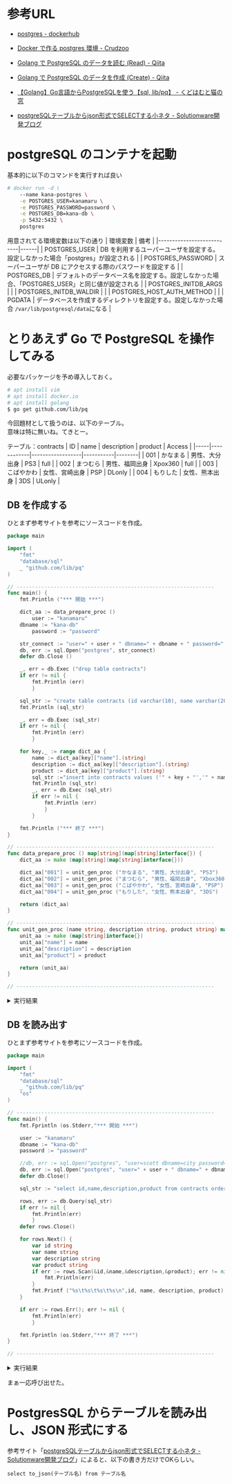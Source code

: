 
# 参考URL

- [postgres - dockerhub](https://hub.docker.com/_/postgres)
- [Docker で作る postgres 環境 - Crudzoo](https://crudzoo.com/blog/docker-postgres)


- [Golang で PostgreSQL のデータを読む (Read) - Qiita](https://qiita.com/ekzemplaro/items/5d804a60a11ce046344a)
- [Golang で PostgreSQL のデータを作成 (Create) - Qiita](https://qiita.com/ekzemplaro/items/54a83c130a5b62e2e88b)
- [【Golang】Go言語からPostgreSQLを使う【sql, lib/pq】 - くどはむと猫の窓](http://kudohamu.hatenablog.com/entry/2014/11/29/121328)

- [postgreSQLテーブルからjson形式でSELECTする小ネタ - Solutionware開発ブログ](https://solutionware.jp/blog/2016/06/23/postgresql%E3%83%86%E3%83%BC%E3%83%96%E3%83%AB%E3%81%8B%E3%82%89json%E5%BD%A2%E5%BC%8F%E3%81%A7select%E3%81%99%E3%82%8B%E5%B0%8F%E3%83%8D%E3%82%BF/)


# postgreSQL のコンテナを起動

基本的に以下のコマンドを実行すれば良い


```sh
# docker run -d \
    --name kana-postgres \
    -e POSTGRES_USER=kanamaru \
    -e POSTGRES_PASSWORD=password \
    -e POSTGRES_DB=kana-db \
    -p 5432:5432 \
    postgres
```

用意されてる環境変数は以下の通り
| 環境変数                  | 備考 |
|---------------------------|------|
| POSTGRES_USER             | DB を利用するユーパーユーザを設定する。設定しなかった場合「postgres」が設定される         |
| POSTGRES_PASSWORD         | スーパーユーザが DB にアクセスする際のパスワードを設定する         |
| POSTGRES_DB               | デフォルトのデータベース名を設定する。設定しなかった場合、「POSTGRES_USER」と同じ値が設定される |
| POSTGRES_INITDB_ARGS      |          |
| POSTGRES_INITDB_WALDIR    |          |
| POSTGRES_HOST_AUTH_METHOD |          |
| PGDATA                    | データベースを作成するディレクトリを設定する。設定しなかった場合 `/var/lib/postgresql/data`になる         |






# とりあえず Go で PostgreSQL を操作してみる


必要なパッケージを予め導入しておく。
```sh
# apt install vim
# apt install docker.io
# apt install golang
$ go get github.com/lib/pq
```


今回題材として扱うのは、以下のテーブル。  
意味は特に無いね。てきとー。

テーブル：contracts
| ID  | name       | description      | product   | Access |
|-----|------------|------------------|-----------|--------|
| 001 | かなまる   | 男性、大分出身   | PS3       | full   |
| 002 | まつむら   | 男性、福岡出身   | Xpox360   | full   |
| 003 | こばやかわ | 女性、宮崎出身   | PSP       | DLonly |
| 004 | もりした   | 女性、熊本出身   | 3DS       | ULonly |



## DB を作成する

ひとまず参考サイトを参考にソースコードを作成。

```go
package main

import (
    "fmt"
    "database/sql"
    _ "github.com/lib/pq"
)

// ----------------------------------------------------------------
func main() {
    fmt.Println ("*** 開始 ***")

    dict_aa := data_prepare_proc ()
        user := "kanamaru"
    dbname := "kana-db"
        password := "password"

    str_connect := "user=" + user + " dbname=" + dbname + " password=" + password + " sslmode=disable"
    db, err := sql.Open("postgres", str_connect)
    defer db.Close ()

    _, err = db.Exec ("drop table contracts")
    if err != nil {
        fmt.Println (err)
        }

    sql_str := "create table contracts (id varchar(10), name varchar(20), description varchar(20),product varchar(10))"
    fmt.Println (sql_str)

    _, err = db.Exec (sql_str)
    if err != nil {
        fmt.Println (err)
        }

    for key,_ := range dict_aa {
        name := dict_aa[key]["name"].(string)
        description := dict_aa[key]["description"].(string)
        product := dict_aa[key]["product"].(string)
        sql_str :="insert into contracts values ('" + key + "','" + name + "','" + description + "','" + product + "')"
        fmt.Println (sql_str)
        _, err = db.Exec (sql_str)
        if err != nil {
            fmt.Println (err)
            }
        }

    fmt.Println ("*** 終了 ***")
}

// ----------------------------------------------------------------
func data_prepare_proc () map[string](map[string]interface{}) {
    dict_aa := make (map[string](map[string]interface{}))

    dict_aa["001"] = unit_gen_proc ("かなまる", "男性、大分出身", "PS3")
    dict_aa["002"] = unit_gen_proc ("まつむら", "男性、福岡出身", "Xbox360")
    dict_aa["003"] = unit_gen_proc ("こばやかわ", "女性、宮崎出身", "PSP")
    dict_aa["004"] = unit_gen_proc ("もりした", "女性、熊本出身", "3DS")

    return (dict_aa)
}

// ----------------------------------------------------------------
func unit_gen_proc (name string, description string, product string) map[string]interface{} {
    unit_aa := make (map[string]interface{})
    unit_aa["name"] = name
    unit_aa["description"] = description
    unit_aa["product"] = product

    return (unit_aa)
}

// ----------------------------------------------------------------
```



<details><summary>実行結果</summary><div>

```sh
$ go run ./create_DB.go
*** 開始 ***
pq: table "contracts" does not exist
create table contracts (id varchar(10), name varchar(20), description varchar(20),product varchar(10))
insert into contracts values ('001','かなまる','男性、大分出身','PS3')
insert into contracts values ('002','まつむら','男性、福岡出身','Xbox360')
insert into contracts values ('003','こばやかわ','女性、宮崎出身','PSP')
insert into contracts values ('004','もりした','女性、熊本出身','3DS')
*** 終了 ***
```
</div></details>






## DB を読み出す



ひとまず参考サイトを参考にソースコードを作成。


```go
package main

import (
    "fmt"
    "database/sql"
    _ "github.com/lib/pq"
    "os"
)

// ----------------------------------------------------------------
func main() {
    fmt.Fprintln (os.Stderr,"*** 開始 ***")

    user := "kanamaru"
    dbname := "kana-db"
    password := "password"

    //db, err := sql.Open("postgres", "user=scott dbname=city password=tiger123 sslmode=disable")
    db, err := sql.Open("postgres", "user=" + user + " dbname=" + dbname + " password=" + password + " sslmode=disable")
    defer db.Close()

    sql_str := "select id,name,description,product from contracts order by id"

    rows, err := db.Query(sql_str)
    if err != nil {
        fmt.Println(err)
        }
    defer rows.Close()

    for rows.Next() {
        var id string
        var name string
        var description string
        var product string
        if err := rows.Scan(&id,&name,&description,&product); err != nil {
            fmt.Println(err)
        }
        fmt.Printf ("%s\t%s\t%s\t%s\n",id, name, description, product)
    }

    if err := rows.Err(); err != nil {
        fmt.Println(err)
        }

    fmt.Fprintln (os.Stderr,"*** 終了 ***")
}

// ----------------------------------------------------------------
```





<details><summary>実行結果</summary><div>

```sh
$ go run ./read_DB.go
*** 開始 ***
001     かなまる        男性、大分出身  PS3
002     まつむら        男性、福岡出身  Xbox360
003     こばやかわ      女性、宮崎出身  PSP
004     もりした        女性、熊本出身  3DS
*** 終了 ***
```
</div></details>

まぁ一応呼び出せた。



# PostgresSQL からテーブルを読み出し、JSON 形式にする


参考サイト「[postgreSQLテーブルからjson形式でSELECTする小ネタ - Solutionware開発ブログ](https://solutionware.jp/blog/2016/06/23/postgresql%E3%83%86%E3%83%BC%E3%83%96%E3%83%AB%E3%81%8B%E3%82%89json%E5%BD%A2%E5%BC%8F%E3%81%A7select%E3%81%99%E3%82%8B%E5%B0%8F%E3%83%8D%E3%82%BF/)」によると、以下の書き方だけでOKらしい。

```
select to_json(テーブル名) from テーブル名
```







